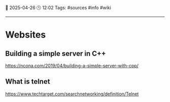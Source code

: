 📆 2025-04-26 🕓 12:02
Tags: #sources #info #wiki 

---

# Websites

## Building a simple server in C++
https://ncona.com/2019/04/building-a-simple-server-with-cpp/

## What is telnet
https://www.techtarget.com/searchnetworking/definition/Telnet
